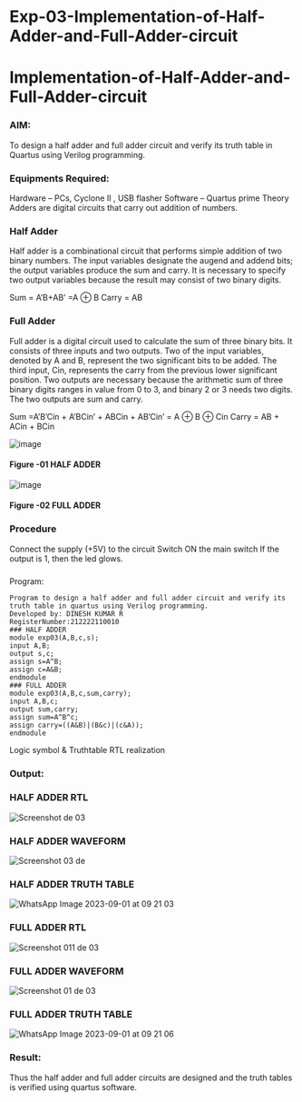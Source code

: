 # Exp-03-Implementation-of-Half-Adder-and-Full-Adder-circuit

# Implementation-of-Half-Adder-and-Full-Adder-circuit

### AIM:

To design a half adder and full adder circuit and verify its truth table in Quartus using Verilog programming.

### Equipments Required:

Hardware – PCs, Cyclone II , USB flasher
Software – Quartus prime
Theory
Adders are digital circuits that carry out addition of numbers.

### Half Adder

Half adder is a combinational circuit that performs simple addition of two binary numbers. The input variables designate the augend and addend bits; the output variables produce the sum and carry. It is necessary to specify two output variables because the result may consist of two binary digits.

Sum = A’B+AB’ =A ⊕ B Carry = AB

### Full Adder

Full adder is a digital circuit used to calculate the sum of three binary bits. It consists of three inputs and two outputs. Two of the input variables, denoted by A and B, represent the two significant bits to be added. The third input, Cin, represents the carry from the previous lower significant position. Two outputs are necessary because the arithmetic sum of three binary digits ranges in value from 0 to 3, and binary 2 or 3 needs two digits. The two outputs are sum and carry.

Sum =A’B’Cin + A’BCin’ + ABCin + AB’Cin’ = A ⊕ B ⊕ Cin Carry = AB + ACin + BCin

 ![image](https://user-images.githubusercontent.com/36288975/163552156-a13e5a56-c638-4110-97d9-8896907c8d25.png)

#### Figure -01 HALF ADDER 


![image](https://user-images.githubusercontent.com/36288975/163552057-b3547877-6d07-45b4-b7e0-bcfebfad9e1d.png)

#### Figure -02 FULL ADDER 

### Procedure

Connect the supply (+5V) to the circuit
Switch ON the main switch
If the output is 1, then the led glows.
### 
Program:
```
Program to design a half adder and full adder circuit and verify its truth table in quartus using Verilog programming.
Developed by: DINESH KUMAR R
RegisterNumber:212222110010
### HALF ADDER
module exp03(A,B,c,s);
input A,B;
output s,c;
assign s=A^B;
assign c=A&B;
endmodule
### FULL ADDER
module exp03(A,B,c,sum,carry);
input A,B,c;
output sum,carry;
assign sum=A^B^c;
assign carry=((A&B)|(B&c)|(c&A));
endmodule
```
Logic symbol & Truthtable
RTL realization

### Output:

### HALF ADDER RTL

![Screenshot de 03](https://github.com/sanjaythiyagarajan/Exp-02-Implementation-of-Half-Adder-and-Full-Adder-circuit/assets/119409242/9634dd29-76e3-4de6-a075-f7ab2adc0d7f)

### HALF ADDER WAVEFORM

![Screenshot 03 de](https://github.com/sanjaythiyagarajan/Exp-02-Implementation-of-Half-Adder-and-Full-Adder-circuit/assets/119409242/74c94ec0-79d2-407a-9100-33c0a3843e99)

### HALF ADDER TRUTH TABLE 

![WhatsApp Image 2023-09-01 at 09 21 03](https://github.com/sanjaythiyagarajan/Exp-02-Implementation-of-Half-Adder-and-Full-Adder-circuit/assets/119409242/2d293c52-c6c1-4bd8-b7b4-f548d52e1523)

### FULL ADDER RTL

![Screenshot 011 de 03 ](https://github.com/sanjaythiyagarajan/Exp-02-Implementation-of-Half-Adder-and-Full-Adder-circuit/assets/119409242/7c2c149b-1d5d-4609-a385-2af1a8afbc7a)

### FULL ADDER WAVEFORM

![Screenshot 01 de 03](https://github.com/sanjaythiyagarajan/Exp-02-Implementation-of-Half-Adder-and-Full-Adder-circuit/assets/119409242/be6ebad6-10b9-4dc7-8637-93593e364ab4)

### FULL ADDER TRUTH TABLE 

![WhatsApp Image 2023-09-01 at 09 21 06](https://github.com/sanjaythiyagarajan/Exp-02-Implementation-of-Half-Adder-and-Full-Adder-circuit/assets/119409242/44492473-fd74-4eb1-861e-19a51e9473d5)

### Result:

Thus the half adder and full adder circuits are designed and the truth tables is verified using quartus software.
